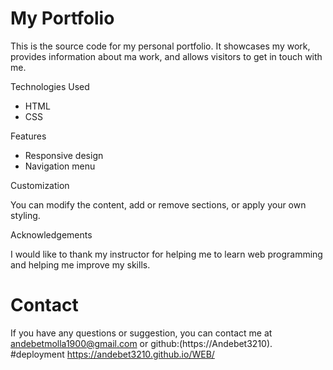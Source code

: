 
# My Portfolio 

This is the source code for my personal portfolio. It showcases my work, provides information about ma work, and allows visitors to get in touch with me.

Technologies Used

- HTML
- CSS

Features

- Responsive design
- Navigation menu
 
 Customization

 You can modify the content, add or remove sections, or apply your own styling.

Acknowledgements

I would like to thank my instructor for helping me to learn web programming and helping me improve my skills.

# Contact

If you have any questions or suggestion, you can contact me at  andebetmolla1900@gmail.com or github:(https://Andebet3210).
#deployment
 https://andebet3210.github.io/WEB/

